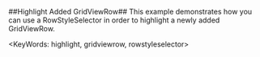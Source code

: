 ##Highlight Added GridViewRow##
This example demonstrates how you can use a RowStyleSelector in order to highlight a newly added GridViewRow.

<KeyWords: highlight, gridviewrow, rowstyleselector>